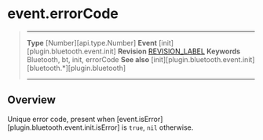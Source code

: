 # event.errorCode

> --------------------- ------------------------------------------------------------------------------------------
> __Type__              [Number][api.type.Number]
> __Event__             [init][plugin.bluetooth.event.init]
> __Revision__          [REVISION_LABEL](REVISION_URL)
> __Keywords__          Bluetooth, bt, init, errorCode
> __See also__          [init][plugin.bluetooth.event.init]
>						[bluetooth.*][plugin.bluetooth]
> --------------------- ------------------------------------------------------------------------------------------

## Overview

Unique error code, present when [event.isError][plugin.bluetooth.event.init.isError] is `true`, `nil` otherwise.